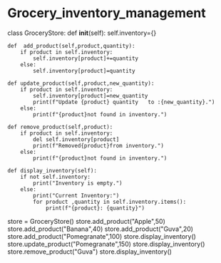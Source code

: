 # Grocery_inventory_management

class GroceryStore:
    def __init__(self):
     self.inventory={}

    def  add_product(self,product,quantity):
        if product in self.inventory:
            self.inventory[product]+=quantity
        else:
            self.inventory[product]=quantity

    def update_product(self,product,new_quantity):
        if product in self.inventory:
            self.inventory[product]=new_quantity
            print(f"Update {product} quantity   to :{new_quantity}.")
        else:
            print(f"{product}not found in inventory.")

    def remove_product(self,product):
        if product in self.inventory:
            del self.inventory[product]
            print(f"Removed{product}from inventory.")
        else:
            print(f"{product}not found in inventory.")

    def display_inventory(self):
        if not self.inventory:
            print("Inventory is empty.")
        else:
            print("Current Inventory:")
            for product ,quantity in self.inventory.items():
                print(f"{product}: {quantity}")
store = GroceryStore()
store.add_product("Apple",50)
store.add_product("Banana",40)
store.add_product("Guva",20)
store.add_product("Pomegranate",100)
store.display_inventory()
store.update_product("Pomegranate",150)
store.display_inventory()
store.remove_product("Guva")
store.display_inventory()

